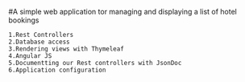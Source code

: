 #A simple web application tor managing and displaying a list of hotel bookings

```
1.Rest Controllers
2.Database access
3.Rendering views with Thymeleaf
4.Angular JS
5.Documentting our Rest controllers with JsonDoc
6.Application configuration
```